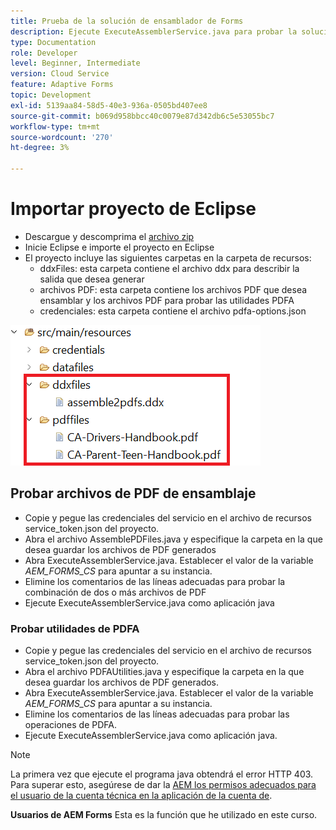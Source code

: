 ```yaml
---
title: Prueba de la solución de ensamblador de Forms
description: Ejecute ExecuteAssemblerService.java para probar la solución
type: Documentation
role: Developer
level: Beginner, Intermediate
version: Cloud Service
feature: Adaptive Forms
topic: Development
exl-id: 5139aa84-58d5-40e3-936a-0505bd407ee8
source-git-commit: b069d958bbcc40c0079e87d342db6c5e53055bc7
workflow-type: tm+mt
source-wordcount: '270'
ht-degree: 3%

---
```


# Importar proyecto de Eclipse

* Descargue y descomprima el [archivo zip](./assets/pdf-manipulation.zip)
* Inicie Eclipse e importe el proyecto en Eclipse
* El proyecto incluye las siguientes carpetas en la carpeta de recursos:
   * ddxFiles: esta carpeta contiene el archivo ddx para describir la salida que desea generar
   * archivos PDF: esta carpeta contiene los archivos PDF que desea ensamblar y los archivos PDF para probar las utilidades PDFA
   * credenciales: esta carpeta contiene el archivo pdfa-options.json

![resources-file](./assets/resources.png)

## Probar archivos de PDF de ensamblaje

* Copie y pegue las credenciales del servicio en el archivo de recursos service_token.json del proyecto.
* Abra el archivo AssemblePDFiles.java y especifique la carpeta en la que desea guardar los archivos de PDF generados
* Abra ExecuteAssemblerService.java. Establecer el valor de la variable _AEM_FORMS_CS_ para apuntar a su instancia.
* Elimine los comentarios de las líneas adecuadas para probar la combinación de dos o más archivos de PDF
* Ejecute ExecuteAssemblerService.java como aplicación java

### Probar utilidades de PDFA

* Copie y pegue las credenciales del servicio en el archivo de recursos service_token.json del proyecto.
* Abra el archivo PDFAUtilities.java y especifique la carpeta en la que desea guardar los archivos de PDF generados.
* Abra ExecuteAssemblerService.java. Establecer el valor de la variable _AEM_FORMS_CS_ para apuntar a su instancia.
* Elimine los comentarios de las líneas adecuadas para probar las operaciones de PDFA.
* Ejecute ExecuteAssemblerService.java como aplicación java.



>[!NOTE]
> La primera vez que ejecute el programa java obtendrá el error HTTP 403. Para superar esto, asegúrese de dar la [AEM los permisos adecuados para el usuario de la cuenta técnica en la aplicación de la cuenta de](https://experienceleague.adobe.com/docs/experience-manager-learn/getting-started-with-aem-headless/authentication/service-credentials.html?lang=es#configuraci%C3%B3n-del-acceso-en-aem).

**Usuarios de AEM Forms** Esta es la función que he utilizado en este curso.
